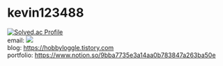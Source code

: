 # kevin123488

[![Solved.ac Profile](http://mazassumnida.wtf/api/v2/generate_badge?boj=kevin123488)](https://solved.ac/kevin123488/)   
email: <a href="mailto:kevin12348878@gmail.com" target="_blank"><img src="https://img.shields.io/badge/Gmail-EA4335?style=flat-square&logo=Gmail&logoColor=white"/></a>
<br/>
blog: https://hobbyloggle.tistory.com
<br/>
portfolio: https://www.notion.so/9bba7735e3a14aa0b783847a263ba50e
